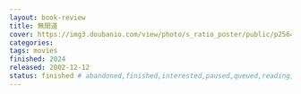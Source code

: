 ```yaml
---
layout: book-review
title: 無間道
cover: https://img3.doubanio.com/view/photo/s_ratio_poster/public/p2564556863.webp
categories:
tags: movies
finished: 2024
released: 2002-12-12
status: finished # abandoned,finished,interested,paused,queued,reading,reread
---
```

